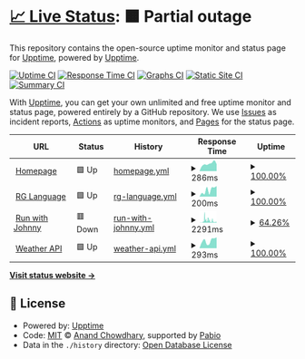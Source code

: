 # [📈 Live Status](https://upptime.github.io/upptime): <!--live status--> **🟧 Partial outage**

This repository contains the open-source uptime monitor and status page for [Upptime](https://upptime.js.org), powered by [Upptime](https://github.com/upptime/upptime).

[![Uptime CI](https://github.com/rsg71/uptime-monitor/workflows/Uptime%20CI/badge.svg)](https://github.com/rsg71/uptime-monitor/actions?query=workflow%3A%22Uptime+CI%22)
[![Response Time CI](https://github.com/rsg71/uptime-monitor/workflows/Response%20Time%20CI/badge.svg)](https://github.com/rsg71/uptime-monitor/actions?query=workflow%3A%22Response+Time+CI%22)
[![Graphs CI](https://github.com/rsg71/uptime-monitor/workflows/Graphs%20CI/badge.svg)](https://github.com/rsg71/uptime-monitor/actions?query=workflow%3A%22Graphs+CI%22)
[![Static Site CI](https://github.com/rsg71/uptime-monitor/workflows/Static%20Site%20CI/badge.svg)](https://github.com/rsg71/uptime-monitor/actions?query=workflow%3A%22Static+Site+CI%22)
[![Summary CI](https://github.com/rsg71/uptime-monitor/workflows/Summary%20CI/badge.svg)](https://github.com/rsg71/uptime-monitor/actions?query=workflow%3A%22Summary+CI%22)

With [Upptime](https://upptime.js.org), you can get your own unlimited and free uptime monitor and status page, powered entirely by a GitHub repository. We use [Issues](https://github.com/upptime/upptime/issues) as incident reports, [Actions](https://github.com/rsg71/uptime-monitor/actions) as uptime monitors, and [Pages](https://upptime.github.io/upptime) for the status page.

<!--start: status pages-->
<!-- This summary is generated by Upptime (https://github.com/upptime/upptime) -->
<!-- Do not edit this manually, your changes will be overwritten -->
<!-- prettier-ignore -->
| URL | Status | History | Response Time | Uptime |
| --- | ------ | ------- | ------------- | ------ |
| <img alt="" src="https://icons.duckduckgo.com/ip3/www.robertgreenawalt.com.ico" height="13"> [Homepage](https://www.robertgreenawalt.com) | 🟩 Up | [homepage.yml](https://github.com/rsg71/uptime-monitor/commits/HEAD/history/homepage.yml) | <details><summary><img alt="Response time graph" src="./graphs/homepage/response-time-week.png" height="20"> 286ms</summary><br><a href="https://rsg71.github.io/uptime-monitor/history/homepage"><img alt="Response time 220" src="https://img.shields.io/endpoint?url=https%3A%2F%2Fraw.githubusercontent.com%2Frsg71%2Fuptime-monitor%2FHEAD%2Fapi%2Fhomepage%2Fresponse-time.json"></a><br><a href="https://rsg71.github.io/uptime-monitor/history/homepage"><img alt="24-hour response time 270" src="https://img.shields.io/endpoint?url=https%3A%2F%2Fraw.githubusercontent.com%2Frsg71%2Fuptime-monitor%2FHEAD%2Fapi%2Fhomepage%2Fresponse-time-day.json"></a><br><a href="https://rsg71.github.io/uptime-monitor/history/homepage"><img alt="7-day response time 286" src="https://img.shields.io/endpoint?url=https%3A%2F%2Fraw.githubusercontent.com%2Frsg71%2Fuptime-monitor%2FHEAD%2Fapi%2Fhomepage%2Fresponse-time-week.json"></a><br><a href="https://rsg71.github.io/uptime-monitor/history/homepage"><img alt="30-day response time 225" src="https://img.shields.io/endpoint?url=https%3A%2F%2Fraw.githubusercontent.com%2Frsg71%2Fuptime-monitor%2FHEAD%2Fapi%2Fhomepage%2Fresponse-time-month.json"></a><br><a href="https://rsg71.github.io/uptime-monitor/history/homepage"><img alt="1-year response time 220" src="https://img.shields.io/endpoint?url=https%3A%2F%2Fraw.githubusercontent.com%2Frsg71%2Fuptime-monitor%2FHEAD%2Fapi%2Fhomepage%2Fresponse-time-year.json"></a></details> | <details><summary><a href="https://rsg71.github.io/uptime-monitor/history/homepage">100.00%</a></summary><a href="https://rsg71.github.io/uptime-monitor/history/homepage"><img alt="All-time uptime 100.00%" src="https://img.shields.io/endpoint?url=https%3A%2F%2Fraw.githubusercontent.com%2Frsg71%2Fuptime-monitor%2FHEAD%2Fapi%2Fhomepage%2Fuptime.json"></a><br><a href="https://rsg71.github.io/uptime-monitor/history/homepage"><img alt="24-hour uptime 100.00%" src="https://img.shields.io/endpoint?url=https%3A%2F%2Fraw.githubusercontent.com%2Frsg71%2Fuptime-monitor%2FHEAD%2Fapi%2Fhomepage%2Fuptime-day.json"></a><br><a href="https://rsg71.github.io/uptime-monitor/history/homepage"><img alt="7-day uptime 100.00%" src="https://img.shields.io/endpoint?url=https%3A%2F%2Fraw.githubusercontent.com%2Frsg71%2Fuptime-monitor%2FHEAD%2Fapi%2Fhomepage%2Fuptime-week.json"></a><br><a href="https://rsg71.github.io/uptime-monitor/history/homepage"><img alt="30-day uptime 100.00%" src="https://img.shields.io/endpoint?url=https%3A%2F%2Fraw.githubusercontent.com%2Frsg71%2Fuptime-monitor%2FHEAD%2Fapi%2Fhomepage%2Fuptime-month.json"></a><br><a href="https://rsg71.github.io/uptime-monitor/history/homepage"><img alt="1-year uptime 100.00%" src="https://img.shields.io/endpoint?url=https%3A%2F%2Fraw.githubusercontent.com%2Frsg71%2Fuptime-monitor%2FHEAD%2Fapi%2Fhomepage%2Fuptime-year.json"></a></details>
| <img alt="" src="https://icons.duckduckgo.com/ip3/rg-language.herokuapp.com.ico" height="13"> [RG Language](https://rg-language.herokuapp.com) | 🟩 Up | [rg-language.yml](https://github.com/rsg71/uptime-monitor/commits/HEAD/history/rg-language.yml) | <details><summary><img alt="Response time graph" src="./graphs/rg-language/response-time-week.png" height="20"> 200ms</summary><br><a href="https://rsg71.github.io/uptime-monitor/history/rg-language"><img alt="Response time 138" src="https://img.shields.io/endpoint?url=https%3A%2F%2Fraw.githubusercontent.com%2Frsg71%2Fuptime-monitor%2FHEAD%2Fapi%2Frg-language%2Fresponse-time.json"></a><br><a href="https://rsg71.github.io/uptime-monitor/history/rg-language"><img alt="24-hour response time 321" src="https://img.shields.io/endpoint?url=https%3A%2F%2Fraw.githubusercontent.com%2Frsg71%2Fuptime-monitor%2FHEAD%2Fapi%2Frg-language%2Fresponse-time-day.json"></a><br><a href="https://rsg71.github.io/uptime-monitor/history/rg-language"><img alt="7-day response time 200" src="https://img.shields.io/endpoint?url=https%3A%2F%2Fraw.githubusercontent.com%2Frsg71%2Fuptime-monitor%2FHEAD%2Fapi%2Frg-language%2Fresponse-time-week.json"></a><br><a href="https://rsg71.github.io/uptime-monitor/history/rg-language"><img alt="30-day response time 135" src="https://img.shields.io/endpoint?url=https%3A%2F%2Fraw.githubusercontent.com%2Frsg71%2Fuptime-monitor%2FHEAD%2Fapi%2Frg-language%2Fresponse-time-month.json"></a><br><a href="https://rsg71.github.io/uptime-monitor/history/rg-language"><img alt="1-year response time 138" src="https://img.shields.io/endpoint?url=https%3A%2F%2Fraw.githubusercontent.com%2Frsg71%2Fuptime-monitor%2FHEAD%2Fapi%2Frg-language%2Fresponse-time-year.json"></a></details> | <details><summary><a href="https://rsg71.github.io/uptime-monitor/history/rg-language">100.00%</a></summary><a href="https://rsg71.github.io/uptime-monitor/history/rg-language"><img alt="All-time uptime 100.00%" src="https://img.shields.io/endpoint?url=https%3A%2F%2Fraw.githubusercontent.com%2Frsg71%2Fuptime-monitor%2FHEAD%2Fapi%2Frg-language%2Fuptime.json"></a><br><a href="https://rsg71.github.io/uptime-monitor/history/rg-language"><img alt="24-hour uptime 100.00%" src="https://img.shields.io/endpoint?url=https%3A%2F%2Fraw.githubusercontent.com%2Frsg71%2Fuptime-monitor%2FHEAD%2Fapi%2Frg-language%2Fuptime-day.json"></a><br><a href="https://rsg71.github.io/uptime-monitor/history/rg-language"><img alt="7-day uptime 100.00%" src="https://img.shields.io/endpoint?url=https%3A%2F%2Fraw.githubusercontent.com%2Frsg71%2Fuptime-monitor%2FHEAD%2Fapi%2Frg-language%2Fuptime-week.json"></a><br><a href="https://rsg71.github.io/uptime-monitor/history/rg-language"><img alt="30-day uptime 100.00%" src="https://img.shields.io/endpoint?url=https%3A%2F%2Fraw.githubusercontent.com%2Frsg71%2Fuptime-monitor%2FHEAD%2Fapi%2Frg-language%2Fuptime-month.json"></a><br><a href="https://rsg71.github.io/uptime-monitor/history/rg-language"><img alt="1-year uptime 100.00%" src="https://img.shields.io/endpoint?url=https%3A%2F%2Fraw.githubusercontent.com%2Frsg71%2Fuptime-monitor%2FHEAD%2Fapi%2Frg-language%2Fuptime-year.json"></a></details>
| <img alt="" src="https://icons.duckduckgo.com/ip3/runwithjohnny.com.ico" height="13"> [Run with Johnny](https://runwithjohnny.com) | 🟥 Down | [run-with-johnny.yml](https://github.com/rsg71/uptime-monitor/commits/HEAD/history/run-with-johnny.yml) | <details><summary><img alt="Response time graph" src="./graphs/run-with-johnny/response-time-week.png" height="20"> 2291ms</summary><br><a href="https://rsg71.github.io/uptime-monitor/history/run-with-johnny"><img alt="Response time 557" src="https://img.shields.io/endpoint?url=https%3A%2F%2Fraw.githubusercontent.com%2Frsg71%2Fuptime-monitor%2FHEAD%2Fapi%2Frun-with-johnny%2Fresponse-time.json"></a><br><a href="https://rsg71.github.io/uptime-monitor/history/run-with-johnny"><img alt="24-hour response time 1985" src="https://img.shields.io/endpoint?url=https%3A%2F%2Fraw.githubusercontent.com%2Frsg71%2Fuptime-monitor%2FHEAD%2Fapi%2Frun-with-johnny%2Fresponse-time-day.json"></a><br><a href="https://rsg71.github.io/uptime-monitor/history/run-with-johnny"><img alt="7-day response time 2291" src="https://img.shields.io/endpoint?url=https%3A%2F%2Fraw.githubusercontent.com%2Frsg71%2Fuptime-monitor%2FHEAD%2Fapi%2Frun-with-johnny%2Fresponse-time-week.json"></a><br><a href="https://rsg71.github.io/uptime-monitor/history/run-with-johnny"><img alt="30-day response time 1345" src="https://img.shields.io/endpoint?url=https%3A%2F%2Fraw.githubusercontent.com%2Frsg71%2Fuptime-monitor%2FHEAD%2Fapi%2Frun-with-johnny%2Fresponse-time-month.json"></a><br><a href="https://rsg71.github.io/uptime-monitor/history/run-with-johnny"><img alt="1-year response time 557" src="https://img.shields.io/endpoint?url=https%3A%2F%2Fraw.githubusercontent.com%2Frsg71%2Fuptime-monitor%2FHEAD%2Fapi%2Frun-with-johnny%2Fresponse-time-year.json"></a></details> | <details><summary><a href="https://rsg71.github.io/uptime-monitor/history/run-with-johnny">64.26%</a></summary><a href="https://rsg71.github.io/uptime-monitor/history/run-with-johnny"><img alt="All-time uptime 97.96%" src="https://img.shields.io/endpoint?url=https%3A%2F%2Fraw.githubusercontent.com%2Frsg71%2Fuptime-monitor%2FHEAD%2Fapi%2Frun-with-johnny%2Fuptime.json"></a><br><a href="https://rsg71.github.io/uptime-monitor/history/run-with-johnny"><img alt="24-hour uptime 49.24%" src="https://img.shields.io/endpoint?url=https%3A%2F%2Fraw.githubusercontent.com%2Frsg71%2Fuptime-monitor%2FHEAD%2Fapi%2Frun-with-johnny%2Fuptime-day.json"></a><br><a href="https://rsg71.github.io/uptime-monitor/history/run-with-johnny"><img alt="7-day uptime 64.26%" src="https://img.shields.io/endpoint?url=https%3A%2F%2Fraw.githubusercontent.com%2Frsg71%2Fuptime-monitor%2FHEAD%2Fapi%2Frun-with-johnny%2Fuptime-week.json"></a><br><a href="https://rsg71.github.io/uptime-monitor/history/run-with-johnny"><img alt="30-day uptime 91.78%" src="https://img.shields.io/endpoint?url=https%3A%2F%2Fraw.githubusercontent.com%2Frsg71%2Fuptime-monitor%2FHEAD%2Fapi%2Frun-with-johnny%2Fuptime-month.json"></a><br><a href="https://rsg71.github.io/uptime-monitor/history/run-with-johnny"><img alt="1-year uptime 97.96%" src="https://img.shields.io/endpoint?url=https%3A%2F%2Fraw.githubusercontent.com%2Frsg71%2Fuptime-monitor%2FHEAD%2Fapi%2Frun-with-johnny%2Fuptime-year.json"></a></details>
| <img alt="" src="https://icons.duckduckgo.com/ip3/weatherapi20240305190422.azurewebsites.net.ico" height="13"> [Weather API](https://weatherapi20240305190422.azurewebsites.net/weather?city=Miami) | 🟩 Up | [weather-api.yml](https://github.com/rsg71/uptime-monitor/commits/HEAD/history/weather-api.yml) | <details><summary><img alt="Response time graph" src="./graphs/weather-api/response-time-week.png" height="20"> 293ms</summary><br><a href="https://rsg71.github.io/uptime-monitor/history/weather-api"><img alt="Response time 232" src="https://img.shields.io/endpoint?url=https%3A%2F%2Fraw.githubusercontent.com%2Frsg71%2Fuptime-monitor%2FHEAD%2Fapi%2Fweather-api%2Fresponse-time.json"></a><br><a href="https://rsg71.github.io/uptime-monitor/history/weather-api"><img alt="24-hour response time 426" src="https://img.shields.io/endpoint?url=https%3A%2F%2Fraw.githubusercontent.com%2Frsg71%2Fuptime-monitor%2FHEAD%2Fapi%2Fweather-api%2Fresponse-time-day.json"></a><br><a href="https://rsg71.github.io/uptime-monitor/history/weather-api"><img alt="7-day response time 293" src="https://img.shields.io/endpoint?url=https%3A%2F%2Fraw.githubusercontent.com%2Frsg71%2Fuptime-monitor%2FHEAD%2Fapi%2Fweather-api%2Fresponse-time-week.json"></a><br><a href="https://rsg71.github.io/uptime-monitor/history/weather-api"><img alt="30-day response time 222" src="https://img.shields.io/endpoint?url=https%3A%2F%2Fraw.githubusercontent.com%2Frsg71%2Fuptime-monitor%2FHEAD%2Fapi%2Fweather-api%2Fresponse-time-month.json"></a><br><a href="https://rsg71.github.io/uptime-monitor/history/weather-api"><img alt="1-year response time 232" src="https://img.shields.io/endpoint?url=https%3A%2F%2Fraw.githubusercontent.com%2Frsg71%2Fuptime-monitor%2FHEAD%2Fapi%2Fweather-api%2Fresponse-time-year.json"></a></details> | <details><summary><a href="https://rsg71.github.io/uptime-monitor/history/weather-api">100.00%</a></summary><a href="https://rsg71.github.io/uptime-monitor/history/weather-api"><img alt="All-time uptime 100.00%" src="https://img.shields.io/endpoint?url=https%3A%2F%2Fraw.githubusercontent.com%2Frsg71%2Fuptime-monitor%2FHEAD%2Fapi%2Fweather-api%2Fuptime.json"></a><br><a href="https://rsg71.github.io/uptime-monitor/history/weather-api"><img alt="24-hour uptime 100.00%" src="https://img.shields.io/endpoint?url=https%3A%2F%2Fraw.githubusercontent.com%2Frsg71%2Fuptime-monitor%2FHEAD%2Fapi%2Fweather-api%2Fuptime-day.json"></a><br><a href="https://rsg71.github.io/uptime-monitor/history/weather-api"><img alt="7-day uptime 100.00%" src="https://img.shields.io/endpoint?url=https%3A%2F%2Fraw.githubusercontent.com%2Frsg71%2Fuptime-monitor%2FHEAD%2Fapi%2Fweather-api%2Fuptime-week.json"></a><br><a href="https://rsg71.github.io/uptime-monitor/history/weather-api"><img alt="30-day uptime 100.00%" src="https://img.shields.io/endpoint?url=https%3A%2F%2Fraw.githubusercontent.com%2Frsg71%2Fuptime-monitor%2FHEAD%2Fapi%2Fweather-api%2Fuptime-month.json"></a><br><a href="https://rsg71.github.io/uptime-monitor/history/weather-api"><img alt="1-year uptime 100.00%" src="https://img.shields.io/endpoint?url=https%3A%2F%2Fraw.githubusercontent.com%2Frsg71%2Fuptime-monitor%2FHEAD%2Fapi%2Fweather-api%2Fuptime-year.json"></a></details>

<!--end: status pages-->

[**Visit status website →**](https://rsg71.github.io/uptime-monitor)

## 📄 License

- Powered by: [Upptime](https://github.com/upptime/upptime)
- Code: [MIT](./LICENSE) © [Anand Chowdhary](https://anandchowdhary.com), supported by [Pabio](https://pabio.com)
- Data in the `./history` directory: [Open Database License](https://opendatacommons.org/licenses/odbl/1-0/)
